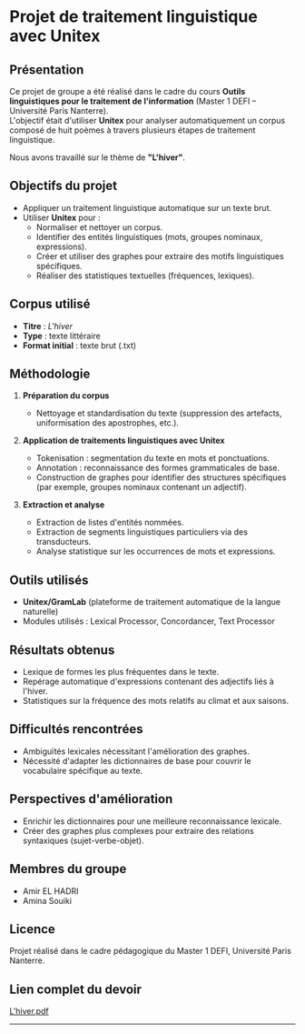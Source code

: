 # Projet de traitement linguistique avec Unitex

## Présentation

Ce projet de groupe a été réalisé dans le cadre du cours **Outils linguistiques pour le traitement de l'information** (Master 1 DEFI – Université Paris Nanterre).  
L'objectif était d'utiliser **Unitex** pour analyser automatiquement un corpus composé de huit poèmes à travers plusieurs étapes de traitement linguistique.

Nous avons travaillé sur le thème de **"L'hiver"**.

## Objectifs du projet

- Appliquer un traitement linguistique automatique sur un texte brut.
- Utiliser **Unitex** pour :
  - Normaliser et nettoyer un corpus.
  - Identifier des entités linguistiques (mots, groupes nominaux, expressions).
  - Créer et utiliser des graphes pour extraire des motifs linguistiques spécifiques.
  - Réaliser des statistiques textuelles (fréquences, lexiques).

## Corpus utilisé

- **Titre** : *L'hiver*
- **Type** : texte littéraire
- **Format initial** : texte brut (.txt)

## Méthodologie

1. **Préparation du corpus**
   - Nettoyage et standardisation du texte (suppression des artefacts, uniformisation des apostrophes, etc.).

2. **Application de traitements linguistiques avec Unitex**
   - Tokenisation : segmentation du texte en mots et ponctuations.
   - Annotation : reconnaissance des formes grammaticales de base.
   - Construction de graphes pour identifier des structures spécifiques (par exemple, groupes nominaux contenant un adjectif).

3. **Extraction et analyse**
   - Extraction de listes d'entités nommées.
   - Extraction de segments linguistiques particuliers via des transducteurs.
   - Analyse statistique sur les occurrences de mots et expressions.

## Outils utilisés

- **Unitex/GramLab** (plateforme de traitement automatique de la langue naturelle)
- Modules utilisés : Lexical Processor, Concordancer, Text Processor

## Résultats obtenus

- Lexique de formes les plus fréquentes dans le texte.
- Repérage automatique d'expressions contenant des adjectifs liés à l'hiver.
- Statistiques sur la fréquence des mots relatifs au climat et aux saisons.

## Difficultés rencontrées

- Ambiguïtés lexicales nécessitant l'amélioration des graphes.
- Nécessité d'adapter les dictionnaires de base pour couvrir le vocabulaire spécifique au texte.

## Perspectives d'amélioration

- Enrichir les dictionnaires pour une meilleure reconnaissance lexicale.
- Créer des graphes plus complexes pour extraire des relations syntaxiques (sujet-verbe-objet).

## Membres du groupe

- Amir EL HADRI
- Amina Souiki

## Licence

Projet réalisé dans le cadre pédagogique du Master 1 DEFI, Université Paris Nanterre.

## Lien complet du devoir 

[L'hiver.pdf](https://github.com/user-attachments/files/19931211/L.hiver.pdf)

---
